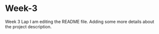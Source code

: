 # Week-3
Week 3 Lap
I am editing the README file. Adding some more details about the project description.

